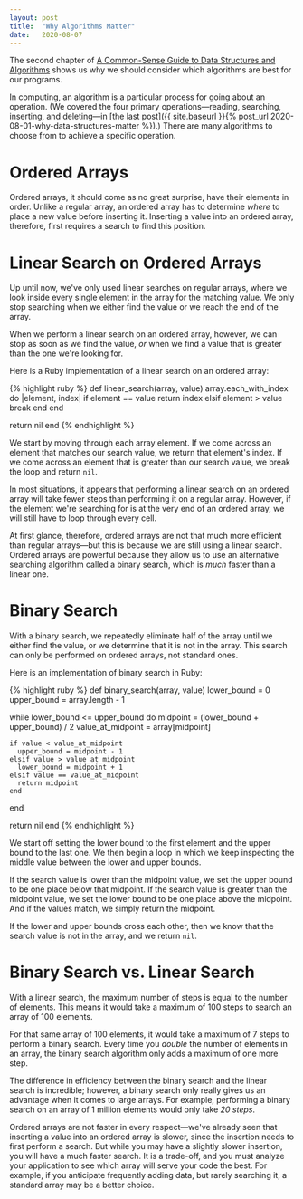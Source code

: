 ```yaml
---
layout: post
title:  "Why Algorithms Matter"
date:   2020-08-07
---
```


The second chapter of [A Common-Sense Guide to Data Structures and Algorithms](https://pragprog.com/titles/jwdsal2/) shows us why we should consider which algorithms are best for our programs.

In computing, an algorithm is a particular process for going about an operation. (We covered the four primary operations—reading, searching, inserting, and deleting—in [the last post]({{ site.baseurl }}{% post_url 2020-08-01-why-data-structures-matter %}).) There are many algorithms to choose from to achieve a specific operation.

# Ordered Arrays

Ordered arrays, it should come as no great surprise, have their elements in order. Unlike a regular array, an ordered array has to determine _where_ to place a new value before inserting it. Inserting a value into an ordered array, therefore, first requires a search to find this position.

# Linear Search on Ordered Arrays

Up until now, we've only used linear searches on regular arrays, where we look inside every single element in the array for the matching value. We only stop searching when we either find the value or we reach the end of the array.

When we perform a linear search on an ordered array, however, we can stop as soon as we find the value, _or_ when we find a value that is greater than the one we're looking for.

Here is a Ruby implementation of a linear search on an ordered array:

{% highlight ruby %}
def linear_search(array, value)
  array.each_with_index do |element, index|
    if element == value
      return index
    elsif element > value
      break
    end
  end

  return nil
end
{% endhighlight %}

We start by moving through each array element. If we come across an element that matches our search value, we return that element's index. If we come across an element that is greater than our search value, we break the loop and return `nil`.

In most situations, it appears that performing a linear search on an ordered array will take fewer steps than performing it on a regular array. However, if the element we're searching for is at the very end of an ordered array, we will still have to loop through every cell.

At first glance, therefore, ordered arrays are not that much more efficient than regular arrays—but this is because we are still using a linear search. Ordered arrays are powerful because they allow us to use an alternative searching algorithm called a binary search, which is _much_ faster than a linear one.

# Binary Search

With a binary search, we repeatedly eliminate half of the array until we either find the value, or we determine that it is not in the array. This search can only be performed on ordered arrays, not standard ones.

Here is an implementation of binary search in Ruby:

{% highlight ruby %}
def binary_search(array, value)
  lower_bound = 0
  upper_bound = array.length - 1

  while lower_bound <= upper_bound do
    midpoint = (lower_bound + upper_bound) / 2
    value_at_midpoint = array[midpoint]

    if value < value_at_midpoint
      upper_bound = midpoint - 1
    elsif value > value_at_midpoint
      lower_bound = midpoint + 1
    elsif value == value_at_midpoint
      return midpoint
    end
  end

  return nil
end
{% endhighlight %}

We start off setting the lower bound to the first element and the upper bound to the last one. We then begin a loop in which we keep inspecting the middle value between the lower and upper bounds.

If the search value is lower than the midpoint value, we set the upper bound to be one place below that midpoint. If the search value is greater than the midpoint value, we set the lower bound to be one place above the midpoint. And if the values match, we simply return the midpoint.

If the lower and upper bounds cross each other, then we know that the search value is not in the array, and we return `nil`.

# Binary Search vs. Linear Search

With a linear search, the maximum number of steps is equal to the number of elements. This means it would take a maximum of 100 steps to search an array of 100 elements.

For that same array of 100 elements, it would take a maximum of 7 steps to perform a binary search. Every time you _double_ the number of elements in an array, the binary search algorithm only adds a maximum of one more step.

The difference in efficiency between the binary search and the linear search is incredible; however, a binary search only really gives us an advantage when it comes to large arrays. For example, performing a binary search on an array of 1 million elements would only take _20 steps_.

Ordered arrays are not faster in every respect—we've already seen that inserting a value into an ordered array is slower, since the insertion needs to first perform a search. But while you may have a slightly slower insertion, you will have a much faster search. It is a trade-off, and you must analyze your application to see which array will serve your code the best. For example, if you anticipate frequently adding data, but rarely searching it, a standard array may be a better choice.
